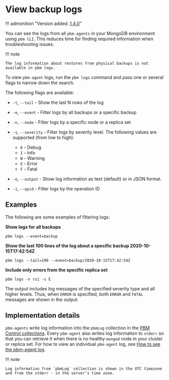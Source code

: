# View backup logs

!!! admonition "Version added: [1.4.0](../release-notes/1.4.0.md)"

You can see the logs from all `pbm-agents` in your MongoDB environment using `pbm CLI`. This reduces time for finding required information when troubleshooting issues.

!!! note 
    
    The log information about restores from physical backups is not available in pbm logs.

To view `pbm-agent` logs, run the `pbm logs` command and pass one or several flags to narrow down the search.

The following flags are available:

* `-t`, `--tail` - Show the last N rows of the log
* `-e`, `--event` - Filter logs by all backups or a specific backup
* `-n`, `--node` - Filter logs by a specific node  or a replica set
* `-s`, `--severity` - Filter logs by severity level. The following values are supported (from low to high):

    * `D` - Debug
    * `I` - Info
    * `W` - Warning
    * `E` - Error
    * `F` - Fatal

* `-o`, `--output` - Show log information as text (default) or in JSON format.
* `-i`, `--opid` - Filter logs by the operation ID

## Examples

The following are some examples of filtering logs:

**Show logs for all backups**

```
pbm logs --event=backup
```

**Show the last 100 lines of the log about a specific backup 2020-10-15T17:42:54Z**

```
pbm logs --tail=100 --event=backup/2020-10-15T17:42:54Z
```

**Include only errors from the specific replica set**

```
pbm logs -n rs1 -s E
```

The output includes log messages of the specified severity type and all higher levels. Thus, when `ERROR` is specified, both `ERROR` and `FATAL` messages are shown in the output.

## Implementation details

`pbm-agents` write log information into the `pbmLog` collection in the [PBM Control collections](../reference/glossary.md#pbm-control-collections). Every `pbm-agent` also writes log information to `stderr` so that you can retrieve it when there is no healthy `mongod` node in your cluster or replica set. For how to view an individual `pbm-agent` log, see [How to see the pbm-agent log](../install/initial-setup.md#how-to-see-the-pbm-agent-log).

!!! note

    Log information from `pbmLog` collection is shown in the UTC timezone and from the stderr - in the server’s time zone.
